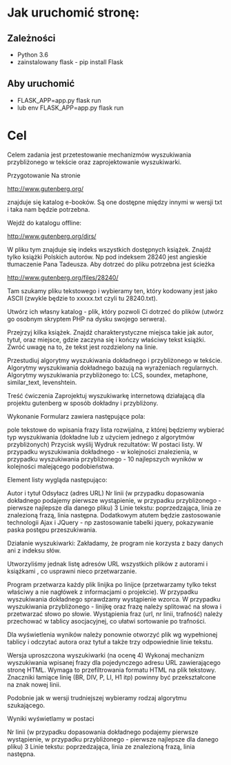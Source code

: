 # Jak uruchomić stronę:

## Zależności
- Python 3.6
- zainstalowany flask - pip install Flask

## Aby uruchomić 
- FLASK_APP=app.py flask run
- lub env FLASK_APP=app.py flask run


# Cel
Celem zadania jest przetestowanie mechanizmów wyszukiwania przybliżonego w tekście oraz zaprojektowanie wyszukiwarki.

Przygotowanie
Na stronie

http://www.gutenberg.org/

znajduje się katalog e-booków. Są one dostępne między innymi w wersji txt i taka nam będzie potrzebna.

Wejdź do katalogu offline:

http://www.gutenberg.org/dirs/

W pliku tym znajduje się indeks wszystkich dostępnych książek. Znajdź tylko książki Polskich autorów. Np pod indeksem 28240 jest angieskie tłumaczenie Pana Tadeusza. Aby dotrzeć do pliku potrzebna jest ścieżka

http://www.gutenberg.org/files/28240/

Tam szukamy pliku tekstowego i wybieramy ten, który kodowany jest jako ASCII (zwykle będzie to xxxxx.txt czyli tu 28240.txt).

Utwórz ich własny katalog - plik, który pozwoli Ci dotrzeć do plików (utwórz go osobnym skryptem PHP na dysku swojego serwera).

Przejrzyj kilka książek. Znajdź charakterystyczne miejsca takie jak autor, tytuł, oraz miejsce, gdzie zaczyna się i kończy właściwy tekst książki. Zwróć uwagę na to, że tekst jest rozdzielony na linie.

Przestudiuj algorytmy wyszukiwania dokładnego i przybliżonego w tekście. Algorytmy wyszukiwania dokładnego bazują na wyrażeniach regularnych. Algorytmy wyszukiwania przybliżonego to: LCS, soundex, metaphone, similar_text, levenshtein.

Treść ćwiczenia
Zaprojektuj wyszukiwarkę internetową działającą dla projektu gutenberg w sposób dokładny i przybliżony.

Wykonanie
Formularz zawiera następujące pola:

pole tekstowe do wpisania frazy
lista rozwijalna, z której będziemy wybierać typ wyszukiwania (dokładne lub z użyciem jednego z algorytmów przybliżonych)
Przycisk wyślij
Wydruk rezultatów:
W postaci listy. W przypadku wyszukiwania dokładnego - w kolejności znalezienia, w przypadku wyszukiwania przybliżonego - 10 najlepszych wyników w kolejności malejącego podobieństwa.

Element listy wygląda następująco:

Autor i tytuł
Odsyłacz (adres URL)
Nr linii (w przypadku dopasowania dokładnego podajemy pierwsze wystąpienie, w przypadku przybliżonego - pierwsze najlepsze dla danego pliku)
3 Linie tekstu: poprzedzająca, linia ze znalezioną frazą, linia następna.
Dodatkowym atutem będzie zastosowanie technologii Ajax i JQuery - np zastosowanie tabelki jquery, pokazywanie paska postępu przeszukiwania.

Działanie wyszukiwarki:
Zakładamy, że program nie korzysta z bazy danych ani z indeksu słów.

Utworzyliśmy jednak listę adresów URL wszystkich plików z autorami i książkami , co usprawni nieco przetwarzanie.

Program przetwarza każdy plik linijka po linijce (przetwarzamy tylko tekst właściwy a nie nagłówek z informacjami o projekcie). W przypadku wyszukiwania dokładnego sprawdzamy wystąpienie wzorca. W przypadku wyszukiwania przybliżonego -  linijkę oraz frazę należy splitować na słowa i przetwarzać słowo po słowie. Wystąpienia fraz (url, nr linii, trafność) należy przechować w tablicy asocjacyjnej, co ułatwi sortowanie po trafności.

Dla wyświetlenia wyników należy ponownie otworzyć plik wg wypełnionej tablicy i odczytać autora oraz tytuł a także trzy odpowiednie linie tekstu.

Wersja uproszczona wyszukiwarki (na ocenę 4)
Wykonaj mechanizm wyszukiwania wpisanej frazy dla pojedynczego adresu URL zawierającego stronę HTML. Wymaga to przefiltrowania formatu HTML na plik tekstowy. Znaczniki łamiące linię (BR, DIV, P, LI, H1 itp) powinny być przekształcone na znak nowej linii.

Podobnie jak w wersji trudniejszej wybieramy rodzaj algorytmu szukającego.

Wyniki wyświetlamy w postaci

Nr linii (w przypadku dopasowania dokładnego podajemy pierwsze wystąpienie, w przypadku przybliżonego - pierwsze najlepsze dla danego pliku)
3 Linie tekstu: poprzedzająca, linia ze znalezioną frazą, linia następna.
